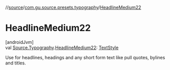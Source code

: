 //[source](../../index.md)/[com.gu.source.presets.typography](index.md)/[HeadlineMedium22](-headline-medium22.md)

# HeadlineMedium22

[androidJvm]\
val [Source.Typography](../com.gu.source/-source/-typography/index.md).[HeadlineMedium22](-headline-medium22.md): [TextStyle](https://developer.android.com/reference/kotlin/androidx/compose/ui/text/TextStyle.html)

Use for headlines, headings and any short form text like pull quotes, bylines and titles.
